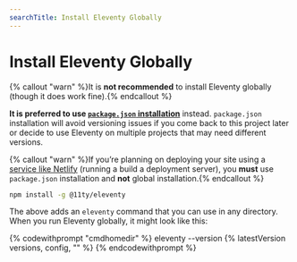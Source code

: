 ```yaml
---
searchTitle: Install Eleventy Globally
---
```


# Install Eleventy Globally

{% callout "warn" %}It is <strong>not recommended</strong> to install Eleventy globally (though it does work fine).{% endcallout %}

<strong>It is preferred to use <a href="/docs/#step-2-install-eleventy"><code>package.json</code> installation</a></strong> instead. <code>package.json</code> installation will avoid versioning issues if you come back to this project later or decide to use Eleventy on multiple projects that may need different versions.

{% callout "warn" %}If you’re planning on deploying your site using a <a href="/docs/deployment/">service like Netlify</a> (running a build a deployment server), you <strong>must</strong> use <code>package.json</code> installation and <strong>not</strong> global installation.{% endcallout %}

```bash
npm install -g @11ty/eleventy
```

The above adds an `eleventy` command that you can use in any directory. When you run Eleventy globally, it might look like this:

{% codewithprompt "cmdhomedir" %}
eleventy --version
{% latestVersion versions, config, "" %}
{% endcodewithprompt %}
